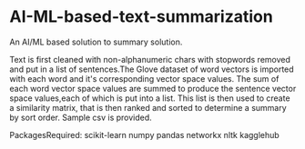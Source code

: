 # AI-ML-based-text-summarization
An AI/ML based solution to summary solution.

Text is first cleaned with non-alphanumeric chars with stopwords removed and put in a list of sentences.The Glove dataset of word vectors is imported with each word and it's corresponding vector space values. The sum of each word vector space values are summed to produce the sentence vector space values,each of which is put into a list. This list is then used to create a similarity matrix, that is then ranked and sorted to determine a summary by sort order. Sample csv is provided.

PackagesRequired:
scikit-learn
numpy
pandas
networkx
nltk
kagglehub
